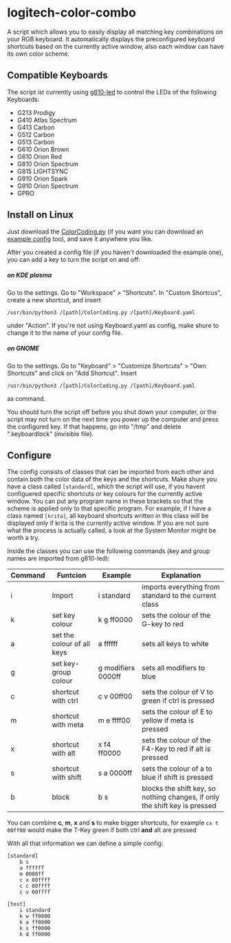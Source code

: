 # logitech-color-combo
A script which allows you to easily display all matching key combinations on your RGB keyboard. It automatically displays the preconfigured keyboard shortcuts based on the currently active window, also each window can have its own color scheme.

## Compatible Keyboards
The script ist currently using [g810-led](https://github.com/MatMoul/g810-led) to control the LEDs of the following Keyboards:
- G213 Prodigy
- G410 Atlas Spectrum
- G413 Carbon
- G512 Carbon
- G513 Carbon
- G610 Orion Brown
- G610 Orion Red
- G810 Orion Spectrum
- G815 LIGHTSYNC
- G910 Orion Spark
- G910 Orion Spectrum
- GPRO

## Install on Linux

Just download the [ColorCoding.py](https://gitlab.com/p3t1/logitech-color-combo/-/blob/main/ColorCoding.py) (if you want you can download an [example config](https://gitlab.com/p3t1/logitech-color-combo/-/blob/main/Keyboard.yaml) too), and save it anywhere you like.

After you created a config file (if you haven't downloaded the example one), you can add a key to turn the script on and off:
##### on KDE plasma
Go to the settings. Go to "Workspace" > "Shortcuts". In "Custom Shortcus", create a new shortcut, and insert

`/usr/bin/python3 /[path]/ColorCoding.py /[path]/Keyboard.yaml`

under "Action". If you're not using Keyboard.yaml as config, make shure to change it to the name of your config file.
##### on GNOME
Go to the settings. Go to "Keyboard" > "Customize Shortcuts" > "Own Shortcuts" and click on "Add Shortcut". Insert

`/usr/bin/python3 /[path]/ColorCoding.py /[path]/Keyboard.yaml`

as command.

You should turn the script off before you shut down your computer, or the script may not turn on the next time you power up the computer and press the configured key. If that happens, go into "/tmp" and delete ".keyboardlock" (invisible file).

## Configure

The config consists of classes that can be imported from each other and contain both the color data of the keys and the shortcuts. Make shure you have a class called `[standard]`, which the script will use, if you havent configuered specific shortcuts or key colours for the currently active window. You can put any program name in these brackets so that the scheme is applied only to that specific program. For example, if I have a class named `[krita]`, all keyboard shortcuts written in this class will be displayed only if krita is the currently active window. If you are not sure what the process is actually called, a look at the System Monitor might be worth a try.

Inside the classes you can use the following commands (key and group names are imported from g810-led):

| Command | Funtcion | Example | Explanation |
| ------ | ------ | ------ | ------ |
| i | Import | i standard | imports everything from standard to the current class |
| k | set key colour | k g ff0000 | sets the colour of the G-key to red |
| a | set the colour of all keys | a ffffff | sets all keys to white |
| g | set key-group colour | g modifiers 0000ff| sets all modifiers to blue |
| c | shortcut with ctrl | c v 00ff00  | sets the colour of V to green if ctrl is pressed |
| m | shortcut with meta | m e ffff00 | sets the colour of E to yellow if meta is pressed |
| x | shortcut with alt | x f4 ff0000| sets the colour of the F4-Key to red if alt is pressed |
| s | shortcut with shift | s a 0000ff | sets the colour of a to blue if shift is pressed |
| b | block | b s | blocks the shift key, so nothing changes, if only the shift key is pressed |

You can combine **c**, **m**, **x** and **s** to make bigger shortcuts, for example `cx t 00ff00` would make the T-Key green if both ctrl **and** alt are pressed

With all that information we can define a simple config:

```
[standard]
    b s
    a ffffff
    m 0000ff
    c x 00ffff
    c c 00ffff
    c v 00ffff
    
[test]
    i standard
    k w ff0000
    k a ff0000
    k s ff0000
    k d ff0000
```
